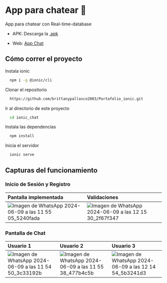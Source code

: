 # App para chatear 📲

App para chatear con Real-time-database
 
- APK: Descarga la [.apk](src/assets/app-debug.apk)

- Web: [App Chat](https://chat-ionic-45fef.web.app/)


## Cómo correr el proyecto

Instala ionic

```bash
  npm i -g @ionic/cli 
```


Clonar el repositorio

```bash
  https://github.com/brittanypallasco2003/Portafolio_ionic.git
```

Ir al directorio de este proyecto

```bash
  cd ionic_chat
```

Instala las dependencias

```bash
  npm install
```

Inicia el servidor

```bash
  ionic serve
```

## Capturas del funcionamiento

### Inicio de Sesión y Registro

|Pantalla implementada|Validaciones|
|:---|:---|
|![Imagen de WhatsApp 2024-06-09 a las 11 55 05_5240fada](https://github.com/brittanypallasco2003/Portafolio_ionic/assets/117743650/b524afcd-70e1-496f-bab2-5431a323ec95)|![Imagen de WhatsApp 2024-06-09 a las 12 15 30_2f67f347](https://github.com/brittanypallasco2003/Portafolio_ionic/assets/117743650/729f4ea9-2b11-4fbe-83cb-16e855fda280) |![Imagen de WhatsApp 2024-06-09 a las 12 19 21_240b582d](https://github.com/brittanypallasco2003/Portafolio_ionic/assets/117743650/82a64bce-87aa-41b1-9565-d505f2fa98aa)|

### Pantalla de Chat
|Usuario 1|Usuario 2|Usuario 3|
|:---|:---|:---|
|![Imagen de WhatsApp 2024-06-09 a las 11 54 50_3c33192b](https://github.com/brittanypallasco2003/Portafolio_ionic/assets/117743650/9508c10e-f320-4214-ba19-fae70099d864)|![Imagen de WhatsApp 2024-06-09 a las 11 55 38_477b4c5b](https://github.com/brittanypallasco2003/Portafolio_ionic/assets/117743650/bcc16254-d264-48b1-af97-1376b4053d89)|![Imagen de WhatsApp 2024-06-09 a las 12 14 54_5b3241d3](https://github.com/brittanypallasco2003/Portafolio_ionic/assets/117743650/38e93028-51dd-4b47-b279-b38735c93452)|





